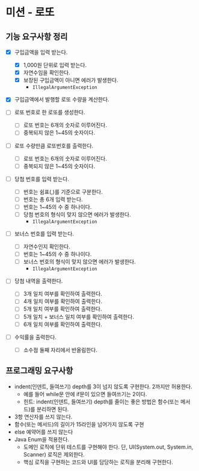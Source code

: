 # 미션 - 로또
## 기능 요구사항 정리
- [X] 구입금액을 입력 받는다.
  - [X] 1,000원 단위로 입력 받는다.
  - [X] 자연수임을 확인한다.
  - [X] 보장된 구입금액이 아니면 에러가 발생한다.
      - `IllegalArgumentException`

- [X] 구입금액에서 발행할 로또 수량을 계산한다.

- [ ] 로또 번호로 한 로또를 생성한다.
    - [ ] 로또 번호는 6개의 숫자로 이루어진다.
    - [ ] 중복되지 않은 1~45의 숫자이다.

- [ ] 로또 수량만큼 로또번호를 출력한다.
  - [ ] 로또 번호는 6개의 숫자로 이루어진다.
  - [ ] 중복되지 않은 1~45의 숫자이다.

- [ ] 당첨 번호를 입력 받는다.
  - [ ] 번호는 쉼표(,)를 기준으로 구분한다.
  - [ ] 번호는 총 6개 입력 받는다.
  - [ ] 번호는 1~45의 수 중 하나이다.
  - [ ] 당첨 번호의 형식이 맞지 않으면 에러가 발생한다.
    - `IllegalArgumentException`

- [ ] 보너스 번호를 입력 받는다.
  - [ ] 자연수인지 확인한다.
  - [ ] 번호는 1~45의 수 중 하나이다.
  - [ ] 보너스 번호의 형식이 맞지 않으면 에러가 발생한다.
    - `IllegalArgumentException`

- [ ] 당첨 내역을 출력한다.
  - [ ] 3개 일치 여부를 확인하여 출력한다.
  - [ ] 4개 일치 여부를 확인하여 출력한다.
  - [ ] 5개 일치 여부를 확인하여 출력한다.
  - [ ] 5개 일치 + 보너스 일치 여부를 확인하여 출력한다.
  - [ ] 6개 일치 여부를 확인하여 출력한다.
- [ ] 수익률을 출력한다.
  - [ ] 소수점 둘째 자리에서 반올림한다.


## 프로그래밍 요구사항
- indent(인덴트, 들여쓰기) depth를 3이 넘지 않도록 구현한다. 2까지만 허용한다.
  - 예를 들어 while문 안에 if문이 있으면 들여쓰기는 2이다.
  - 힌트: indent(인덴트, 들여쓰기) depth를 줄이는 좋은 방법은 함수(또는 메서드)를 분리하면 된다.
- 3항 연산자를 쓰지 않는다.
- 함수(또는 메서드)의 길이가 15라인을 넘어가지 않도록 구현
- else 예약어를 쓰지 않는다
- Java Enum을 적용한다.
  - 도메인 로직에 단위 테스트를 구현해야 한다. 단, UI(System.out, System.in, Scanner) 로직은 제외한다.
  - 핵심 로직을 구현하는 코드와 UI를 담당하는 로직을 분리해 구현한다.
